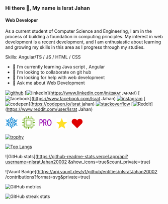 


### Hi there 👋, My name is Israt Jahan
####  Web Developer


As a current student of Computer Science and Engineering, I am in the process of building a foundation in computing principles. My interest in web development is a recent development, and I am enthusiastic about learning and growing my skills in this area as I progress through my studies.

Skills: Angular/TS / JS / HTML / CSS

- 🌱 I’m currently learning Java script , Angular 
- 👯 I’m looking to collaborate on git hub 
- 🤔 I’m looking for help with web development 
- 💬 Ask me about Web Development 


[<img src='https://cdn.jsdelivr.net/npm/simple-icons@3.0.1/icons/github.svg' alt='github' height='40'>](https://github.com/nIsratJahan20002 )  [<img src='https://cdn.jsdelivr.net/npm/simple-icons@3.0.1/icons/linkedin.svg' alt='linkedin' height='40'>](https://www.linkedin.com/in/ɪsʀᴀᴛ ᴊᴀʜᴀɴ/)  [<img src='https://cdn.jsdelivr.net/npm/simple-icons@3.0.1/icons/facebook.svg' alt='facebook' height='40'>](https://www.facebook.com/Israt Jahan)  [<img src='https://cdn.jsdelivr.net/npm/simple-icons@3.0.1/icons/instagram.svg' alt='instagram' height='40'>](https://www.instagram.com/israt149jahan/)  [<img src='https://cdn.jsdelivr.net/npm/simple-icons@3.0.1/icons/codepen.svg' alt='codepen' height='40'>](https://codepen.io/israt jahan)  [<img src='https://cdn.jsdelivr.net/npm/simple-icons@3.0.1/icons/stackoverflow.svg' alt='stackoverflow' height='40'>](https://stackoverflow.com/users/user:20643816)  [<img src='https://cdn.jsdelivr.net/npm/simple-icons@3.0.1/icons/reddit.svg' alt='Reddit' height='40'>](https://www.reddit.com/user/Israt Jahan)  

<a href='https://archiveprogram.github.com/'><img src='https://raw.githubusercontent.com/acervenky/animated-github-badges/master/assets/acbadge.gif' width='40' height='40'></a> <a href='https://docs.github.com/en/developers'><img src='https://raw.githubusercontent.com/acervenky/animated-github-badges/master/assets/devbadge.gif' width='40' height='40'></a> <a href='https://github.com/pricing'><img src='https://raw.githubusercontent.com/acervenky/animated-github-badges/master/assets/pro.gif' width='40' height='40'></a> <a href='https://stars.github.com/'><img src='https://raw.githubusercontent.com/acervenky/animated-github-badges/master/assets/starbadge.gif' width='35' height='35'></a> <a href='https://docs.github.com/en/github/supporting-the-open-source-community-with-github-sponsors'><img src='https://raw.githubusercontent.com/acervenky/animated-github-badges/master/assets/sponsorbadge.gif' width='35' height='35'></a> 

[![trophy](https://github-profile-trophy.vercel.app/?username=nIsratJahan20002 )](https://github.com/ryo-ma/github-profile-trophy)

[![Top Langs](https://github-readme-stats.vercel.app/api/top-langs/?username=nIsratJahan20002 )](https://github.com/anuraghazra/github-readme-stats)

![GitHub stats](https://github-readme-stats.vercel.app/api?username=nIsratJahan20002 &show_icons=true&count_private=true)  

![Vaunt Badge](https://api.vaunt.dev/v1/github/entities/nIsratJahan20002 /contributions?format=svg&private=true)  

![GitHub metrics](https://metrics.lecoq.io/nIsratJahan20002 )  

![GitHub streak stats](https://streak-stats.demolab.com/?user=nIsratJahan20002 )  

